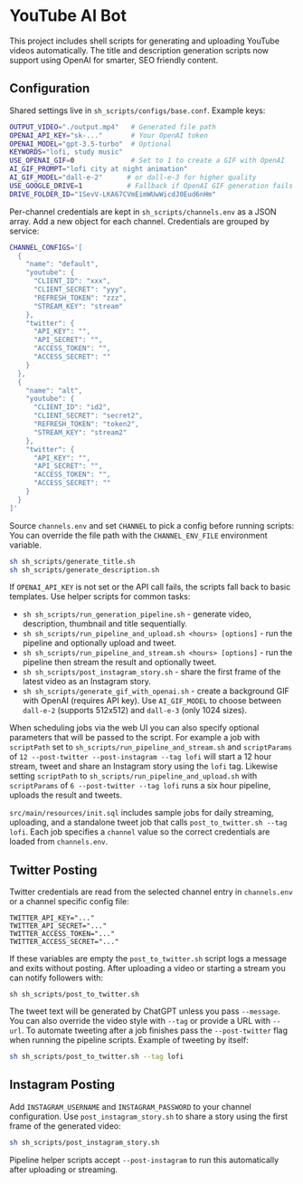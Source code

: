 # YouTube AI Bot

This project includes shell scripts for generating and uploading YouTube videos automatically. The title and description generation scripts now support using OpenAI for smarter, SEO friendly content.

## Configuration
Shared settings live in `sh_scripts/configs/base.conf`. Example keys:

```bash
OUTPUT_VIDEO="./output.mp4"   # Generated file path
OPENAI_API_KEY="sk-..."       # Your OpenAI token
OPENAI_MODEL="gpt-3.5-turbo"  # Optional
KEYWORDS="lofi, study music"
USE_OPENAI_GIF=0              # Set to 1 to create a GIF with OpenAI
AI_GIF_PROMPT="lofi city at night animation"
AI_GIF_MODEL="dall-e-2"      # or dall-e-3 for higher quality
USE_GOOGLE_DRIVE=1           # Fallback if OpenAI GIF generation fails
DRIVE_FOLDER_ID="1SevV-LKA67CVmEimWUwWicdJ0Eud6nHm"
```

Per-channel credentials are kept in `sh_scripts/channels.env` as a JSON array.
Add a new object for each channel. Credentials are grouped by service:

```bash
CHANNEL_CONFIGS='[
  {
    "name": "default",
    "youtube": {
      "CLIENT_ID": "xxx",
      "CLIENT_SECRET": "yyy",
      "REFRESH_TOKEN": "zzz",
      "STREAM_KEY": "stream"
    },
    "twitter": {
      "API_KEY": "",
      "API_SECRET": "",
      "ACCESS_TOKEN": "",
      "ACCESS_SECRET": ""
    }
  },
  {
    "name": "alt",
    "youtube": {
      "CLIENT_ID": "id2",
      "CLIENT_SECRET": "secret2",
      "REFRESH_TOKEN": "token2",
      "STREAM_KEY": "stream2"
    },
    "twitter": {
      "API_KEY": "",
      "API_SECRET": "",
      "ACCESS_TOKEN": "",
      "ACCESS_SECRET": ""
    }
  }
]'
```
Source `channels.env` and set `CHANNEL` to pick a config before running scripts:
You can override the file path with the `CHANNEL_ENV_FILE` environment variable.

```bash
sh sh_scripts/generate_title.sh
sh sh_scripts/generate_description.sh
```

If `OPENAI_API_KEY` is not set or the API call fails, the scripts fall back to basic templates.
Use helper scripts for common tasks:

- `sh sh_scripts/run_generation_pipeline.sh` - generate video, description, thumbnail and title sequentially.
- `sh sh_scripts/run_pipeline_and_upload.sh <hours> [options]` - run the pipeline and optionally upload and tweet.
- `sh sh_scripts/run_pipeline_and_stream.sh <hours> [options]` - run the pipeline then stream the result and optionally tweet.
- `sh sh_scripts/post_instagram_story.sh` - share the first frame of the latest video as an Instagram story.
- `sh sh_scripts/generate_gif_with_openai.sh` - create a background GIF with OpenAI (requires API key).
  Use `AI_GIF_MODEL` to choose between `dall-e-2` (supports 512x512) and `dall-e-3` (only 1024 sizes).


When scheduling jobs via the web UI you can also specify optional parameters that
will be passed to the script. For example a job with `scriptPath` set to
`sh_scripts/run_pipeline_and_stream.sh` and `scriptParams` of `12 --post-twitter --post-instagram --tag lofi` will start a
12 hour stream, tweet and share an Instagram story using the `lofi` tag. Likewise setting `scriptPath`
to `sh_scripts/run_pipeline_and_upload.sh` with `scriptParams` of `6 --post-twitter --tag lofi`
runs a six hour pipeline, uploads the result and tweets.

`src/main/resources/init.sql` includes sample jobs for daily streaming, uploading,
and a standalone tweet job that calls `post_to_twitter.sh --tag lofi`. Each job
specifies a `channel` value so the correct credentials are loaded from
`channels.env`.

## Twitter Posting
Twitter credentials are read from the selected channel entry in `channels.env` or a channel specific config file:
```
TWITTER_API_KEY="..."
TWITTER_API_SECRET="..."
TWITTER_ACCESS_TOKEN="..."
TWITTER_ACCESS_SECRET="..."
```
If these variables are empty the `post_to_twitter.sh` script logs a message and exits without posting.
After uploading a video or starting a stream you can notify followers with:
```
sh sh_scripts/post_to_twitter.sh
```
The tweet text will be generated by ChatGPT unless you pass `--message`.
You can also override the video style with `--tag` or provide a URL with `--url`.
To automate tweeting after a job finishes pass the `--post-twitter` flag when running the pipeline scripts.
Example of tweeting by itself:
```bash
sh sh_scripts/post_to_twitter.sh --tag lofi
```

## Instagram Posting
Add `INSTAGRAM_USERNAME` and `INSTAGRAM_PASSWORD` to your channel configuration. Use `post_instagram_story.sh` to share a story using the first frame of the generated video:
```bash
sh sh_scripts/post_instagram_story.sh
```
Pipeline helper scripts accept `--post-instagram` to run this automatically after uploading or streaming.

